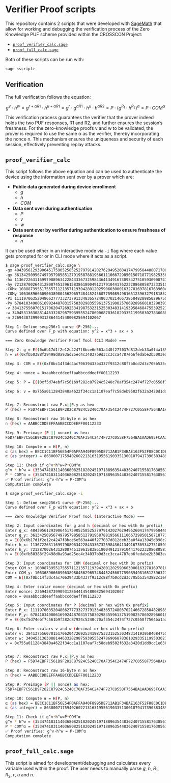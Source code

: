 # Verifier Proof scripts

This repository contains 2 scripts that were developed with
[SageMath](https://www.sagemath.org/) that allow for working and debugging the
verification process of the Zero Knowledge PUF scheme provided within the
CROSSCON Project:

- [`proof_verifier_calc.sage`](./proof_verifier_calc.sage)
- [`proof_full_calc.sage`](./proof_full_calc.sage)

Both of these scripts can be run with:

```sh
sage <script>
```
## Verification

The full verification follows the equation:

$$
g^v \cdot h^w = g^{r+\alpha R1} \cdot h^{u+\alpha R1} = g^r \cdot g^{\alpha R1} \cdot h^u \cdot h^{\alpha R2} = P \cdot (g^{R_1} \cdot h^{R_2})^{\alpha} = P \cdot \textit{COM}^{\alpha}
$$

This verification process guarantees the verifier that the prover indeed holds the two PUF
responses, R1 and R2, and further ensures the session’s freshness. For the zero-knowledge
proofs v and w to be validated, the prover is required to use the same α as the verifier,
thereby incorporating the nonce n. This mechanism ensures the uniqueness and security
of each session, effectively preventing replay attacks.

## `proof_verifier_calc`

This script follows the above equation and can be used to authenticate the device
using the information sent over by a prover which are:

- **Public data generated during device enrollment**
    - $g$
    - $h$
    - $\textit{COM}$
- **Data sent over during authentication**
    - $P$
    - $v$
    - $w$
- **Data sent over by verifier during authentication to ensure freshness of response**
    - $n$

It can be used either in an interactive mode via `-i` flag where each value
gets prompted for or in CLI mode where it acts as a script.

```sh
$ sage proof_verifier_calc.sage \
-gx 48439561293906451759052585252797914202762949526041747995844080717082404635286 \
-gy 36134250956749795798585127919587881956611106672985015071877198253568414405109 \
-hx 113672263116997988963422843336732598436413491673093427510593090874115734366920 \
-hy 72128700264312800745139615838618004912179104417622320868058732335103630931058 \
-COMx 108887395517555711213571193942801202590603000163278169781676396049150358668394 \
-COMy 106368966609063898045629657484452456077590894981651239632791818523735593646804 \
-Px 111197063520486627773327379133483657248037021466728584828985029675018465946326 \
-Py 67841034900616992448703157583029835596137519082578692896601832903935578025304 \
-v 384137556070151706204726925341987532315253034831419395846847553925216928043725690742685425836638679299220350167232811992208757506380805029151774990425871 \
-w 3404531363088144633282987593955524786906878361029335119950302783608839743412537535357054994867504646095720921918002433618637456153044922020374904677741060 \
-n 226943873990931286441454800825694102067

Step 1: Define secp256r1 curve (P-256)...
Curve defined over F_p with equation: y^2 = x^3 + ax + b

=== Zero Knowledge Verifier Proof Tool (CLI Mode) ===

Step 2: g = E((0x6b17d1f2e12c4247f8bce6e563a440f277037d812deb33a0f4a13945d898c296, 0x4fe342e2fe1a7f9b8ee7eb4a7c0f9e162bce33576b315ececbb6406837bf51f5)) -> (48439561293906451759052585252797914202762949526041747995844080717082404635286 : 36134250956749795798585127919587881956611106672985015071877198253568414405109 : 1)
h = E((0xfb50388f29498d0a93ad25ec4c34037b9d3cc3cca4787eb6fedabe2b3003eac8, 0x9f7765ca9d6288e6ff734f5cd08f3a5921cf54b21bb398b50ac0d2577fa07472)) -> (113672263116997988963422843336732598436413491673093427510593090874115734366920 : 72128700264312800745139615838618004912179104417622320868058732335103630931058 : 1)

Step 3: COM = E((0xf0bc14f3dc4ac70639433b4337f9312c88f7b0cd2d3c705b53543882c3e9446a, 0xeb2ab39be2d403c51ebd68923b629006d4ae0105fef906dd7cbcc8468c44fad4)) -> (108887395517555711213571193942801202590603000163278169781676396049150358668394 : 106368966609063898045629657484452456077590894981651239632791818523735593646804 : 1)

Step 4: nonce = 0xaabbccddeeffaabbccddeeff00112233

Step 5: P = E((0xf5d74ebf7c561b9f282c87924c5240c70af354c2474f727c0558f7564ba1aad6, 0x95fcaa3f39437688c6a4f9a4ca2464af76b88abf6edae6079b46c1c019eb2d58)) -> (111197063520486627773327379133483657248037021466728584828985029675018465946326 : 67841034900616992448703157583029835596137519082578692896601832903935578025304 : 1)

Step 6: v = 0x755a0112843840a4622f34cc1a1107eaf7c58deb9502f632a3420d1dd9cc1e63063d9ad3f225619fd6f343c1d4d1be50cbc3356d3d586f9c86824949dd45f0f, w = 0x410100ae3fe01001a46bfcb3726e4a842589e4ec6b1ee292d606f21fa49e8ce5941327afb009b69829eca3f03f7c589b750060ca069405b56dfedf81064e3204


Step 7: Reconstruct raw P.x||P.y as hex
P (hex) = F5D74EBF7C561B9F282C87924C5240C70AF354C2474F727C0558F7564BA1AAD695FCAA3F39437688C6A4F9A4CA2464AF76B88ABF6EDAE6079B46C1C019EB2D58

Step 8: Reconstruct raw 16-byte n as hex
n (hex) = AABBCCDDEEFFAABBCCDDEEFF00112233

Step 9: Preimage (P || nonce) as hex:
F5D74EBF7C561B9F282C87924C5240C70AF354C2474F727C0558F7564BA1AAD695FCAA3F39437688C6A4F9A4CA2464AF76B88ABF6EDAE6079B46C1C019EB2D58AABBCCDDEEFFAABBCCDDEEFF00112233

Step 10: Compute α = H(P, n)
α (as hex) = BECC1C11BF56E54F0AFFA940F8995DE712AB1F34BAE163F52F88C0C1DBD63075
α (as integer) = 86300071759402602213163195561903351300107941739038348936801687322805015031925

Step 11: Check if g^v*h^w=P*COM^α
g^v * h^w = (35347418311403680825182024519718896354483624071558176385618176411353842517945 : 39605327952754738806247145381509600727109982487968243672618485269037264660729 : 1)
P * COM^α = (35347418311403680825182024519718896354483624071558176385618176411353842517945 : 39605327952754738806247145381509600727109982487968243672618485269037264660729 : 1)
✅ Proof verifies: g^v·h^w = P·COM^α
Computation complete
```

```sh
$ sage proof_verifier_calc.sage -i

Step 1: Define secp256r1 curve (P-256)...
Curve defined over F_p with equation: y^2 = x^3 + ax + b

=== Zero Knowledge Verifier Proof Tool (Interactive Mode) ===

Step 2: Input coordinates for g and h (decimal or hex with 0x prefix)
Enter g_x: 48439561293906451759052585252797914202762949526041747995844080717082404635286
Enter g_y: 36134250956749795798585127919587881956611106672985015071877198253568414405109
g = E((0x6b17d1f2e12c4247f8bce6e563a440f277037d812deb33a0f4a13945d898c296, 0x4fe342e2fe1a7f9b8ee7eb4a7c0f9e162bce33576b315ececbb6406837bf51f5)) -> (48439561293906451759052585252797914202762949526041747995844080717082404635286 : 36134250956749795798585127919587881956611106672985015071877198253568414405109 : 1)
Enter h_x: 113672263116997988963422843336732598436413491673093427510593090874115734366920
Enter h_y: 72128700264312800745139615838618004912179104417622320868058732335103630931058
h = E((0xfb50388f29498d0a93ad25ec4c34037b9d3cc3cca4787eb6fedabe2b3003eac8, 0x9f7765ca9d6288e6ff734f5cd08f3a5921cf54b21bb398b50ac0d2577fa07472)) -> (113672263116997988963422843336732598436413491673093427510593090874115734366920 : 72128700264312800745139615838618004912179104417622320868058732335103630931058 : 1)

Step 3: Input coordinates for COM (decimal or hex with 0x prefix)
Enter COM_x: 108887395517555711213571193942801202590603000163278169781676396049150358668394
Enter COM_y: 106368966609063898045629657484452456077590894981651239632791818523735593646804
COM = E((0xf0bc14f3dc4ac70639433b4337f9312c88f7b0cd2d3c705b53543882c3e9446a, 0xeb2ab39be2d403c51ebd68923b629006d4ae0105fef906dd7cbcc8468c44fad4)) -> (108887395517555711213571193942801202590603000163278169781676396049150358668394 : 106368966609063898045629657484452456077590894981651239632791818523735593646804 : 1)

Step 4: Enter scalar nonce (decimal or hex with 0x prefix)
Enter nonce: 226943873990931286441454800825694102067
nonce = 0xaabbccddeeffaabbccddeeff00112233

Step 5: Input coordinates for P (decimal or hex with 0x prefix)
Enter P_x: 111197063520486627773327379133483657248037021466728584828985029675018465946326
Enter P_y: 67841034900616992448703157583029835596137519082578692896601832903935578025304
P = E((0xf5d74ebf7c561b9f282c87924c5240c70af354c2474f727c0558f7564ba1aad6, 0x95fcaa3f39437688c6a4f9a4ca2464af76b88abf6edae6079b46c1c019eb2d58)) -> (111197063520486627773327379133483657248037021466728584828985029675018465946326 : 67841034900616992448703157583029835596137519082578692896601832903935578025304 : 1)

Step 6: Enter scalars v and w (decimal or hex with 0x prefix)
Enter v: 384137556070151706204726925341987532315253034831419395846847553925216928043725690742685425836638679299220350167232811992208757506380805029151774990425871
Enter w: 3404531363088144633282987593955524786906878361029335119950302783608839743412537535357054994867504646095720921918002433618637456153044922020374904677741060
v = 0x755a0112843840a4622f34cc1a1107eaf7c58deb9502f632a3420d1dd9cc1e63063d9ad3f225619fd6f343c1d4d1be50cbc3356d3d586f9c86824949dd45f0f, w = 0x410100ae3fe01001a46bfcb3726e4a842589e4ec6b1ee292d606f21fa49e8ce5941327afb009b69829eca3f03f7c589b750060ca069405b56dfedf81064e3204


Step 7: Reconstruct raw P.x||P.y as hex
P (hex) = F5D74EBF7C561B9F282C87924C5240C70AF354C2474F727C0558F7564BA1AAD695FCAA3F39437688C6A4F9A4CA2464AF76B88ABF6EDAE6079B46C1C019EB2D58

Step 8: Reconstruct raw 16-byte n as hex
n (hex) = AABBCCDDEEFFAABBCCDDEEFF00112233

Step 9: Preimage (P || nonce) as hex:
F5D74EBF7C561B9F282C87924C5240C70AF354C2474F727C0558F7564BA1AAD695FCAA3F39437688C6A4F9A4CA2464AF76B88ABF6EDAE6079B46C1C019EB2D58AABBCCDDEEFFAABBCCDDEEFF00112233

Step 10: Compute α = H(P, n)
α (as hex) = BECC1C11BF56E54F0AFFA940F8995DE712AB1F34BAE163F52F88C0C1DBD63075
α (as integer) = 86300071759402602213163195561903351300107941739038348936801687322805015031925

Step 11: Check if g^v*h^w=P*COM^α
g^v * h^w = (35347418311403680825182024519718896354483624071558176385618176411353842517945 : 39605327952754738806247145381509600727109982487968243672618485269037264660729 : 1)
P * COM^α = (35347418311403680825182024519718896354483624071558176385618176411353842517945 : 39605327952754738806247145381509600727109982487968243672618485269037264660729 : 1)
✅ Proof verifies: g^v·h^w = P·COM^α
Computation complete
```

## `proof_full_calc.sage`

This script is aimed for development/debugging and calculates every variable
used within the proof. The user needs to manually parse $g$, $h$, $R_1$, $R_2$,
$r$, $u$ and $n$.
